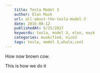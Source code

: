 ```yaml
---
    title: Tesla Model 3
    author: Elon Musk
    url: all-about-the-tesla-model-3
    date: 2016-08-12
    publishedAt: 6/25/2017
    keywords: tesla, model 3, elon, musk
    categories: muskified, nice3
    tags: tesla, model 3,whale,cool
---
```


How now brown cow. 

This is how we do it